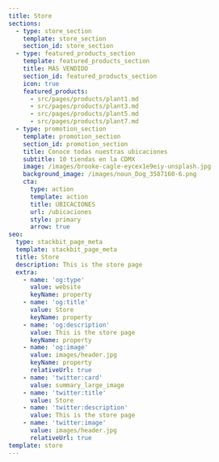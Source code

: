 ```yaml
---
title: Store
sections:
  - type: store_section
    template: store_section
    section_id: store_section
  - type: featured_products_section
    template: featured_products_section
    title: MÁS VENDIDO
    section_id: featured_products_section
    icon: true
    featured_products:
      - src/pages/products/plant1.md
      - src/pages/products/plant3.md
      - src/pages/products/plant5.md
      - src/pages/products/plant7.md
  - type: promotion_section
    template: promotion_section
    section_id: promotion_section
    title: Conoce todas nuestras ubicaciones
    subtitle: 10 tiendas en la CDMX
    image: /images/brooke-cagle-eycex1e9eiy-unsplash.jpg
    background_image: /images/noun_Dog_3587160-6.png
    cta:
      type: action
      template: action
      title: UBICACIONES
      url: /ubicaciones
      style: primary
      arrow: true
seo:
  type: stackbit_page_meta
  template: stackbit_page_meta
  title: Store
  description: This is the store page
  extra:
    - name: 'og:type'
      value: website
      keyName: property
    - name: 'og:title'
      value: Store
      keyName: property
    - name: 'og:description'
      value: This is the store page
      keyName: property
    - name: 'og:image'
      value: images/header.jpg
      keyName: property
      relativeUrl: true
    - name: 'twitter:card'
      value: summary_large_image
    - name: 'twitter:title'
      value: Store
    - name: 'twitter:description'
      value: This is the store page
    - name: 'twitter:image'
      value: images/header.jpg
      relativeUrl: true
template: store
---
```

